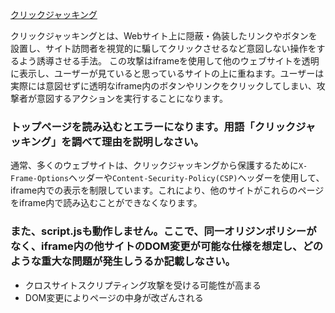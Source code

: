 [クリックジャッキング](https://www.hitachi-solutions-create.co.jp/column/security/click-jacking.html)

クリックジャッキングとは、Webサイト上に隠蔽・偽装したリンクやボタンを設置し、サイト訪問者を視覚的に騙してクリックさせるなど意図しない操作をするよう誘導させる手法。
この攻撃はiframeを使用して他のウェブサイトを透明に表示し、ユーザーが見ていると思っているサイトの上に重ねます。ユーザーは実際には意図せずに透明なiframe内のボタンやリンクをクリックしてしまい、攻撃者が意図するアクションを実行することになります。

### トップページを読み込むとエラーになります。用語「クリックジャッキング」を調べて理由を説明しなさい。

通常、多くのウェブサイトは、クリックジャッキングから保護するために`X-Frame-Options`ヘッダーや`Content-Security-Policy(CSP)`ヘッダーを使用して、iframe内での表示を制限しています。これにより、他のサイトがこれらのページをiframe内で読み込むことができなくなります。

### また、script.jsも動作しません。ここで、同一オリジンポリシーがなく、iframe内の他サイトのDOM変更が可能な仕様を想定し、どのような重大な問題が発生しうるか記載しなさい。

- クロスサイトスクリプティング攻撃を受ける可能性が高まる
- DOM変更によりページの中身が改ざんされる

